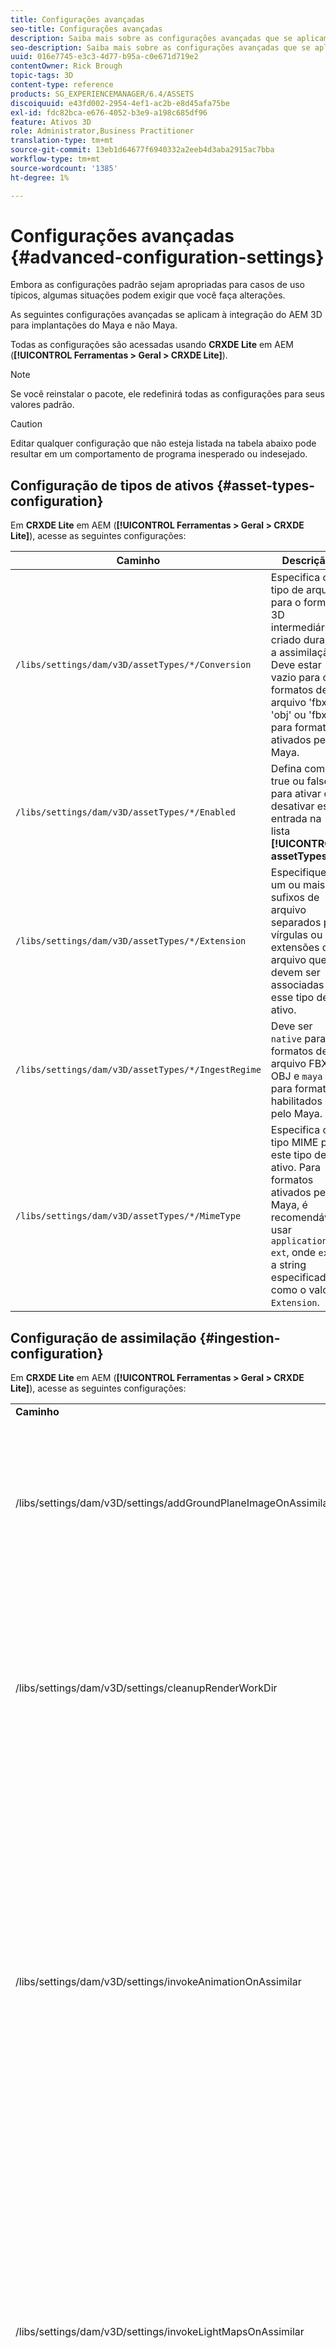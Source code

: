 ```yaml
---
title: Configurações avançadas
seo-title: Configurações avançadas
description: Saiba mais sobre as configurações avançadas que se aplicam à integração do AEM 3D para implantações do Maya e não do Maya.
seo-description: Saiba mais sobre as configurações avançadas que se aplicam à integração do AEM 3D para implantações do Maya e não do Maya.
uuid: 016e7745-e3c3-4d77-b95a-c0e671d719e2
contentOwner: Rick Brough
topic-tags: 3D
content-type: reference
products: SG_EXPERIENCEMANAGER/6.4/ASSETS
discoiquuid: e43fd002-2954-4ef1-ac2b-e8d45afa75be
exl-id: fdc82bca-e676-4052-b3e9-a198c685df96
feature: Ativos 3D
role: Administrator,Business Practitioner
translation-type: tm+mt
source-git-commit: 13eb1d64677f6940332a2eeb4d3aba2915ac7bba
workflow-type: tm+mt
source-wordcount: '1385'
ht-degree: 1%

---
```


# Configurações avançadas {#advanced-configuration-settings}

Embora as configurações padrão sejam apropriadas para casos de uso típicos, algumas situações podem exigir que você faça alterações.

As seguintes configurações avançadas se aplicam à integração do AEM 3D para implantações do Maya e não Maya.

Todas as configurações são acessadas usando **CRXDE Lite** em AEM (**[!UICONTROL Ferramentas > Geral > CRXDE Lite]**).

>[!NOTE]
>
>Se você reinstalar o pacote, ele redefinirá todas as configurações para seus valores padrão.

>[!CAUTION]
>
>Editar qualquer configuração que não esteja listada na tabela abaixo pode resultar em um comportamento de programa inesperado ou indesejado.

## Configuração de tipos de ativos {#asset-types-configuration}

Em **CRXDE Lite** em AEM (**[!UICONTROL Ferramentas > Geral > CRXDE Lite]**), acesse as seguintes configurações:

| Caminho | Descrição |
|---|---|
| `/libs/settings/dam/v3D/assetTypes/*/Conversion` | Especifica o tipo de arquivo para o formato 3D intermediário criado durante a assimilação. Deve estar vazio para os formatos de arquivo &#39;fbx&#39; e &#39;obj&#39; ou &#39;fbx&#39; para formatos ativados pelo Maya. |
| `/libs/settings/dam/v3D/assetTypes/*/Enabled` | Defina como true ou false para ativar ou desativar essa entrada na lista **[!UICONTROL assetTypes]**. |
| `/libs/settings/dam/v3D/assetTypes/*/Extension` | Especifique um ou mais sufixos de arquivo separados por vírgulas ou extensões de arquivo que devem ser associadas a esse tipo de ativo. |
| `/libs/settings/dam/v3D/assetTypes/*/IngestRegime` | Deve ser `native` para formatos de arquivo FBX e OBJ e `maya` para formatos habilitados pelo Maya. |
| `/libs/settings/dam/v3D/assetTypes/*/MimeType` | Especifica o tipo MIME para este tipo de ativo. Para formatos ativados pelo Maya, é recomendável usar `application/x-ext`, onde `ext` é a string especificada como o valor `Extension`. |

## Configuração de assimilação {#ingestion-configuration}

Em **CRXDE Lite** em AEM (**[!UICONTROL Ferramentas > Geral > CRXDE Lite]**), acesse as seguintes configurações:

<table> 
 <tbody> 
  <tr> 
   <td><strong>Caminho</strong></td> 
   <td><strong>Descrição</strong></td> 
  </tr> 
  <tr> 
   <td>/libs/settings/dam/v3D/settings/addGroundPlaneImageOnAssimilar</td> 
   <td>Permite a geração de uma sombra de oclusão de ambiente ao visualizar ou renderizar com um palco IBL. Aplica-se à visualização e renderização com o RapidRefine</td> 
  </tr> 
  <tr> 
   <td><p>/libs/settings/dam/v3D/settings/cleanupRenderWorkDir</p> </td> 
   <td>Defina como <strong>false</strong> para manter arquivos temporários na pasta MayaWork após a conversão e renderização. Pode ser útil ao depurar problemas de conversão e renderização do Maya.</td> 
  </tr> 
  <tr> 
   <td>/libs/settings/dam/v3D/settings/invokeAnimationOnAssimilar</td> 
   <td><p>Quando ativado, o ImageMagick é instalado no servidor e o magickPath é configurado. O Rapid Refine é usado para criar uma animação simples para objetos 3D, usados como miniatura na Exibição de cartão e em outras exibições.</p> <p>A criação de animações consome recursos significativos da CPU durante o processo de assimilação.</p> </td> 
  </tr> 
  <tr> 
   <td>/libs/settings/dam/v3D/settings/invokeLightMapsOnAssimilar</td> 
   <td>Permite a criação automática de mapas de luz na assimilação. Defina como <strong>false</strong> para desativar a criação automática de mapa de luz; isso pode reduzir bastante o consumo da CPU ao custo de qualidade reduzida para visualização e renderização com o Rapid Refine. Não afeta a renderização com o Maya.</td> 
  </tr> 
  <tr> 
   <td>/libs/settings/dam/v3D/settings/gPlaneZero</td> 
   <td><p>Quando definido como <strong>true</strong> (padrão), os objetos são movidos verticalmente, se necessário, para garantir que todas as partes do objeto estejam acima do plano base (y=0).</p> <p>Quando definido como <strong>false</strong> (padrão), os objetos não são reposicionados e podem ser parcialmente ocultos pelo plano base de um palco. (Aplica-se apenas à pré-visualização e renderização com Rapid Refine.) No entanto, não afeta a renderização com o Maya. Quando definido como <strong>true</strong>, a posição vertical dos objetos no Maya pode ser diferente da visualização ou durante a renderização com o Rapid Refine.</p> </td> 
  </tr> 
  <tr> 
   <td>/libs/settings/dam/v3D/Paths/magickPath</td> 
   <td>O caminho e o nome para o utilitário de conversão ImageMagick. Um caminho absoluto é necessário se a criação de miniaturas animadas estiver habilitada.</td> 
  </tr> 
  <tr> 
   <td>/libs/settings/dam/v3D/settings/MaxCpuPercentage</td> 
   <td><p>Especifica quantas CPUs são usadas no máximo para processamento de assimilação de ativos 3D.</p> <p>Valores mais altos aceleram as ingestões, mas podem fazer com que o AEM se torne menos responsivo no geral. Esta configuração é aproximada. Ou seja, a precisão aumenta com o número de núcleos de CPU disponíveis.</p> </td> 
  </tr> 
 </tbody> 
</table>

## Definições de configuração do Cloud Services {#cloud-services-configuration-settings}

Os valores para as seguintes configurações são fornecidos pelo gerente de conta do Adobe, especialista em provisionamento ou representante de suporte.

| **Caminho** | **Descrição** |
|---|---|
| `/libs/settings/dam/v3D/services/aws/accountId` | A ID da conta da conta do Adobe AWS. |
| `/libs/settings/dam/v3D/services/aws/bucketName` | O nome do bucket de transferência S3; normalmente `aem3d`. |
| `/libs/settings/dam/v3D/services/aws/customerId` | A id exclusiva atribuída pelo Adobe à sua organização. Usado como ID de usuário do AWS Cognito. |
| `/libs/settings/dam/v3D/services/aws/encryptedPassword` | A senha associada a esta customerId. Usado como senha do AWS Cognito. |
| `/libs/settings/dam/v3D/services/aws/region` | A região AWS onde os serviços de nuvem são implantados. |
| `/libs/settings/dam/v3D/services/aws/userPoolId` | A ID do pool de usuários AWS Cognito aplicável. |
| `/libs/settings/dam/v3D/services/dncr/clientId` | A ID do cliente AWS Cognito para o serviço de conversão dncr. |

## Configurações de processamento comuns {#common-processing-settings}

Em **CRXDE Lite** em AEM (**[!UICONTROL Ferramentas > Geral > CRXDE Lite]**), acesse as seguintes configurações:

| **Caminho** | **Descrição** |
|---|---|
| `/libs/settings/dam/v3D/Paths/mayaWorkPath` | O nome e o local da pasta de trabalho para conversão e renderização do Maya. A pasta é criada automaticamente se não existir. |
| `/libs/settings/dam/v3D/Paths/maxWorkPath` | Nome e local da pasta de trabalho para conversão máx. 3ds. A pasta é criada automaticamente se não existir. |
| `/libs/settings/dam/v3D/settings/debugNative` | Defina como **[!UICONTROL true]** para ativar a criação de informações de depuração durante a conversão de formato e renderização com o renderizador RapidRefine. |

## Configuração do renderizador {#renderer-configuration}

Em **CRXDE Lite** em AEM (**[!UICONTROL Ferramentas > Geral > CRXDE Lite]**), acesse as seguintes configurações:

| **Caminho** | **Descrição** |
|---|---|
| `/libs/settings/dam/v3D/settings/dynamicIBL` | Quando definido como **[!UICONTROL true]** e os mapas de luz pré-gerados não estão disponíveis (ou seja, invokeLightMapsOnIngest=false), o renderizador Rapid Refine cria mapas de luz durante a renderização para melhorar a qualidade da renderização. Essa configuração pode aumentar substancialmente o tempo de renderização. Configurar para **[!UICONTROL false]** minimiza o uso da CPU nessas situações, mas pode resultar em uma qualidade de renderização mais baixa. |
| `/libs/settings/dam/v3D/renderers/*/Enabled` | Defina como **[!UICONTROL true]** ou **[!UICONTROL false]** para ativar ou desativar um renderizador, respectivamente. |
| `/libs/settings/dam/v3D/renderers/*/Display` | Permite alterar a sequência de caracteres exibida para um renderizador ativado no seletor Renderizador no painel Renderizar. |
| `/libs/settings/dam/v3D/renderers/*/MaxCpuPercentage` | Especifica quantas CPUs são usadas no máximo para renderizar cenas 3D. Valores mais altos aceleram a renderização, mas podem fazer com que o AEM se torne geral menos responsivo. Esta configuração é aproximada. Ou seja, a precisão aumenta com o número de núcleos de CPU disponíveis. |

## Configurações de visualização de ativos 3D {#d-asset-preview-settings}

Em **CRXDE Lite** em AEM (**[!UICONTROL Ferramentas > Geral > CRXDE Lite]**), acesse as seguintes configurações:

| Caminho | Descrição |
|---|---|
| `/libs/settings/dam/v3D/WebGLSites/autoSpin` | Defina como **[!UICONTROL true]** ou **[!UICONTROL false]** para ativar ou desativar o giro automático (órbita automática da câmera) no carregamento da página. |
| `/libs/settings/dam/v3D/WebGLSites/autoSpinAfterReset` | Defina como **[!UICONTROL true]** para reiniciar o giro automático depois que **[!UICONTROL Redefinir]** for pressionado. Ignorado quando a rotação automática está desativada. |
| `/libs/settings/dam/v3D/WebGLSites/autoSpinSpeed` | Especifica a velocidade (rotações por minuto) e a direção do giro automático, com valores negativos para a direita para a esquerda e positivos para rotação da esquerda para a direita. |
| `/libs/settings/dam/v3D/WebGL/continueRotate` | Defina como **[!UICONTROL false]** para desativar a continuação com o esmaecimento gradual das respostas do visualizador para gestos de toque e mouse. |
| `/libs/settings/dam/v3D/WebGL/curtainColor` | Especifica a cor da cortina de carregamento que pode, opcionalmente, cobrir a janela de visualização do ativo 3D durante o carregamento e a inicialização. R,G,B valor, com cada componente de cor no intervalo de 0 a 255. |
| `/libs/settings/dam/v3D/WebGL/fadeCurtains` | Quando definida como **[!UICONTROL true]**, a cortina de carregamento desaparecerá gradualmente durante as últimas partes da inicialização do visualizador. Quando definido como **[!UICONTROL false]**, a cortina permanece opaca até que o carregamento e a inicialização sejam concluídos. |
| `/libs/settings/dam/v3D/WebGL/showCurtains` | Defina como **[!UICONTROL true]** ou **[!UICONTROL false]** para ativar ou desativar a cortina de carregamento para visualização de ativos 3D. |
| `/libs/settings/dam/v3D/WebGL/spinHeight` | Quando a rotação automática está ativada e ativa, a posição vertical da câmera é automaticamente ajustada em relação à altura do objeto 3D. Quando definida como 0,5, a câmera será posicionada verticalmente a 1/2 da altura do objeto, o que resultará no horizonte ser centralizado verticalmente no visor. Valores maiores resultam em que a câmera olha para o objeto e aumenta a altura do horizonte renderizado, valores menores resultam em que a câmera olha para o objeto e diminui o horizonte. |

## Configurações do componente Sites 3D {#d-sites-component-settings}

Em **CRXDE Lite** em AEM (**[!UICONTROL Ferramentas > Geral > CRXDE Lite]**), acesse as seguintes configurações:

| Caminho | Descrição |
|---|---|
| `/libs/settings/dam/v3D/WebGLSites/autoSpinAfterReset` | Defina para **[!UICONTROL true]** para reativar o giro automático (órbita automática da câmera) depois que a página inicial for pressionada. Ignorado quando a rotação automática está desativada. |
| `/libs/settings/dam/v3D/WebGLSites/continueRotate` | Defina como **[!UICONTROL false]** para desativar a continuação com o esmaecimento gradual das respostas do visualizador para gestos de toque e mouse. |
| `/libs/settings/dam/v3D/WebGLSites/curtainColor` | Especifica a cor da cortina de carregamento que pode, opcionalmente, cobrir a janela de visualização do componente Sites 3D durante o carregamento. R,G,B valor, com cada componente de cor no intervalo de 0 a 255. |
| `/libs/settings/dam/v3D/WebGLSites/fadeCurtains` | Quando definida como **[!UICONTROL true]**, a cortina de carga desaparecerá gradualmente durante as últimas partes do carregamento e da inicialização. Quando definido como **[!UICONTROL false]**, a cortina permanece opaca até que o carregamento e a inicialização sejam concluídos. |
| `/libs/settings/dam/v3D/WebGLSites/showCurtains` | Defina como **[!UICONTROL true]** ou **[!UICONTROL false]** para ativar ou desativar a cortina de carregamento para o componente Sites 3D. |
| `/libs/settings/dam/v3D/WebGLSites/spinHeight` | Quando a rotação automática está ativada e ativa, a posição vertical da câmera é automaticamente ajustada em relação à altura do objeto 3D. Quando definida como 0,5, a câmera será posicionada verticalmente a 1/2 da altura do objeto, o que resultará no horizonte ser centralizado verticalmente no visor. Valores maiores resultam em que a câmera olha para o objeto e aumenta a altura do horizonte renderizado, valores menores resultam em que a câmera olha para o objeto e diminui o horizonte. |
